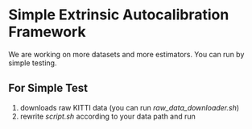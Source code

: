 # Simple Extrinsic Autocalibration Framework

We are working on more datasets and more estimators. You can run by simple testing.

## For Simple Test
1. downloads raw KITTI data (you can run *raw_data_downloader.sh*)
2. rewrite *script.sh* according to your data path and run
